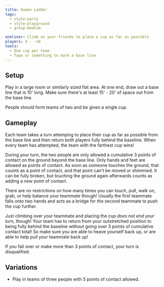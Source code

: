 ```yaml
---
title: Human Ladder
tags:
  - style-party
  - style-playground
  - group-medium

oneliner: Climb on your friends to place a cup as far as possible
players: 4 - ~10
tools:
  - One cup per team
  - Tape or something to mark a base line
---
```

## Setup
Play in a large room or similarly sized flat area. At one end, draw out a base line that is 10' long. Make sure there's at least 15' - 20' of space out from the base line.

People should form teams of two and be given a single cup.

## Gameplay
Each team takes a turn attemping to place their cup as far as possible from the base line and then return both players fully behind the baseline. When every team has attempted, the team with the farthest cup wins!

During your turn, the two people are only allowed a cumulative 3 points of contact on the ground beyond the base line. Only hands and feet are allowed as points of contact. As soon as someone touches the ground, that counts as a point of contact, and that point can't be moved or shimmied. It can be fully broken, but touching the ground again afterwards counts as adding a *new* point of contact.

There are no restrictions on how many times you can touch, pull, walk on, grab, or help balance your teammate though! Usually the first teammate falls onto two hands and acts as a bridge for the second teammate to push the cup further.

Just climbing over your teammate and placing the cup _does not end your turn_, though! Your team has to return from your outstretched position to being fully behind the baseline without going over 3 points of cumulative contact total! So make sure you are able to heave yourself back up, or are able to help pull your teammate back up!

If you fall over or make more than 3 points of contact, your turn is disqualified.

## Variations
- Play in teams of three people with 5 points of contact allowed.
